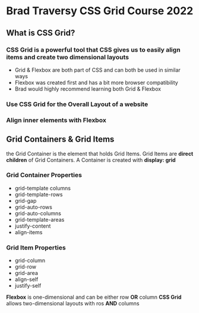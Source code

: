 # Brad Traversy CSS Grid Course 2022

## What is CSS Grid?

### CSS Grid is a powerful tool that CSS gives us to easily align items and create two dimensional layouts

- Grid & Flexbox are both part of CSS and can both be used in similar ways
- Flexbox was created first and has a bit more browser compatibility
- Brad would highly recommend learning both Grid & Flexbox

### Use CSS Grid for the Overall Layout of a website
### Align inner elements with Flexbox

## Grid Containers & Grid Items
the Grid Container is the element that holds Grid Items. Grid Items are **direct children** of Grid Containers. A Container is created with __display: grid__

### Grid Container Properties
- grid-template columns
- grid-template-rows
- grid-gap
- grid-auto-rows
- grid-auto-columns
- grid-template-areas
- justify-content
- align-items

### Grid Item Properties
- grid-column
- grid-row
- grid-area
- align-self
- justify-self

**Flexbox** is one-dimensional and can be either row __OR__ column
**CSS Grid** allows two-dimensional layouts with ros __AND__ columns
